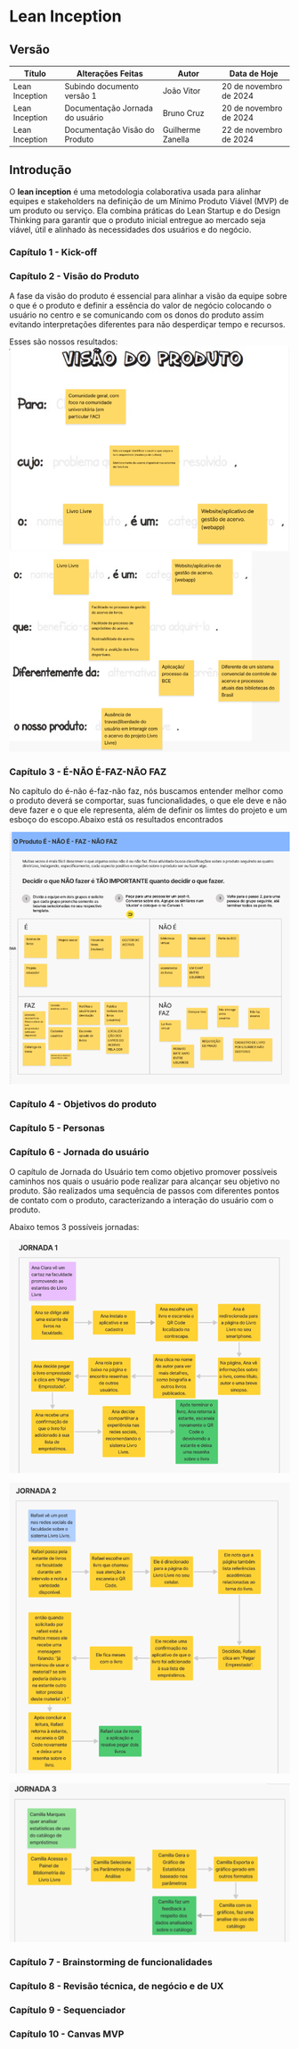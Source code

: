 # Lean Inception

## Versão

| **Título**     | **Alterações Feitas**           | **Autor**         | **Data de Hoje**       |
| -------------- | ------------------------------- | ----------------- | ---------------------- |
| Lean Inception | Subindo documento versão 1      | João Vitor        | 20 de novembro de 2024 |
| Lean Inception | Documentação Jornada do usuário | Bruno Cruz        | 20 de novembro de 2024 |
| Lean Inception | Documentação Visão do Produto   | Guilherme Zanella | 22 de novembro de 2024 |

## Introdução

O **lean inception** é uma metodologia colaborativa usada para alinhar equipes e stakeholders na definição de um Mínimo Produto Viável (MVP) de um produto ou serviço. Ela combina práticas do Lean Startup e do Design Thinking para garantir que o produto inicial entregue ao mercado seja viável, útil e alinhado às necessidades dos usuários e do negócio.

### Capítulo 1 - Kick-off

### Capítulo 2 - Visão do Produto

A fase da visão do produto é essencial para alinhar a visão da equipe sobre o que é o produto e definir a essência do valor de negócio colocando o usuário no centro e se comunicando com os donos do produto assim evitando interpretações diferentes para não desperdiçar tempo e recursos.

Esses são nossos resultados:
![visao do produto1](imagenslean/leanVisaoDoProduto1.png)
![visao do produto2](imagenslean/leanVisaoDoProduto2.png)

### Capítulo 3 - É-NÃO É-FAZ-NÃO FAZ

No capítulo do é-não é-faz-não faz, nós buscamos entender melhor como o produto deverá se comportar, suas funcionalidades, o que ele deve e não deve fazer e o que ele representa, além de definir os limtes do projeto e um esboço do escopo.Abaixo está os resultados encontrados

![Logotipo](imagenslean/leané_nãoé_faz_nãofaz.png)

### Capítulo 4 - Objetivos do produto

### Capítulo 5 - Personas

### Capítulo 6 - Jornada do usuário

O capítulo de Jornada do Usuário tem como objetivo promover possíveis caminhos nos quais o usuário pode realizar para alcançar seu objetivo no produto. São realizados uma sequência de passos com diferentes pontos de contato com o produto, caracterizando a interação do usuário com o produto.

Abaixo temos 3 possíveis jornadas:

![Jornada 1](imagenslean\leanJornada1.png)

![Jornada 2](imagenslean\leanJornada2.png)

![Jornada 3](imagenslean\leanJornada3.png)

### Capítulo 7 - Brainstorming de funcionalidades

### Capítulo 8 - Revisão técnica, de negócio e de UX

### Capítulo 9 - Sequenciador

### Capítulo 10 - Canvas MVP
